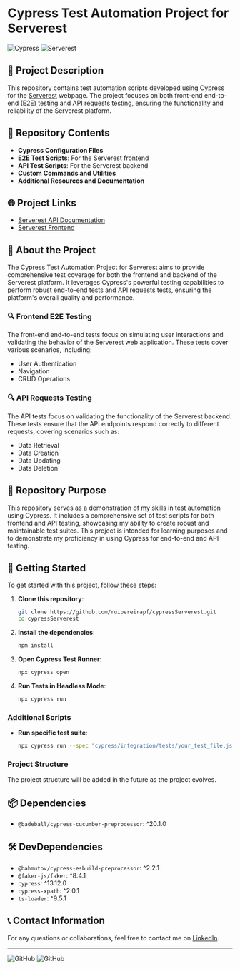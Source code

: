 # Cypress Test Automation Project for Serverest

![Cypress](https://img.shields.io/badge/Cypress-13.12.0-brightgreen)
![Serverest](https://img.shields.io/badge/Serverest-v1.0-blue)

## 📄 Project Description

This repository contains test automation scripts developed using Cypress for the [Serverest](https://front.serverest.dev/login) webpage. The project focuses on both front-end end-to-end (E2E) testing and API requests testing, ensuring the functionality and reliability of the Serverest platform.

## 📂 Repository Contents

- **Cypress Configuration Files**
- **E2E Test Scripts**: For the Serverest frontend
- **API Test Scripts**: For the Serverest backend
- **Custom Commands and Utilities**
- **Additional Resources and Documentation**

## 🌐 Project Links

- [Serverest API Documentation](https://serverest.dev/)
- [Serverest Frontend](https://front.serverest.dev/login)

## 📖 About the Project

The Cypress Test Automation Project for Serverest aims to provide comprehensive test coverage for both the frontend and backend of the Serverest platform. It leverages Cypress's powerful testing capabilities to perform robust end-to-end tests and API requests tests, ensuring the platform's overall quality and performance.

### 🔍 Frontend E2E Testing

The front-end end-to-end tests focus on simulating user interactions and validating the behavior of the Serverest web application. These tests cover various scenarios, including:

- User Authentication
- Navigation
- CRUD Operations

### 🔍 API Requests Testing

The API tests focus on validating the functionality of the Serverest backend. These tests ensure that the API endpoints respond correctly to different requests, covering scenarios such as:

- Data Retrieval
- Data Creation
- Data Updating
- Data Deletion

## 🎯 Repository Purpose

This repository serves as a demonstration of my skills in test automation using Cypress. It includes a comprehensive set of test scripts for both frontend and API testing, showcasing my ability to create robust and maintainable test suites. This project is intended for learning purposes and to demonstrate my proficiency in using Cypress for end-to-end and API testing.

## 🚀 Getting Started

To get started with this project, follow these steps:

1. **Clone this repository**:
    ```sh
    git clone https://github.com/ruipereirapf/cypressServerest.git
    cd cypressServerest
    ```
2. **Install the dependencies**:
    ```sh
    npm install
    ```
3. **Open Cypress Test Runner**:
    ```sh
    npx cypress open
    ```
4. **Run Tests in Headless Mode**:
    ```sh
    npx cypress run
    ```

### Additional Scripts

- **Run specific test suite**:
    ```sh
    npx cypress run --spec "cypress/integration/tests/your_test_file.js"
    ```

### Project Structure

The project structure will be added in the future as the project evolves.

## 📦 Dependencies

- `@badeball/cypress-cucumber-preprocessor`: ^20.1.0

## 🛠️ DevDependencies

- `@bahmutov/cypress-esbuild-preprocessor`: ^2.2.1
- `@faker-js/faker`: ^8.4.1
- `cypress`: ^13.12.0
- `cypress-xpath`: ^2.0.1
- `ts-loader`: ^9.5.1

## 📞 Contact Information

For any questions or collaborations, feel free to contact me on [LinkedIn](https://www.linkedin.com/in/yourusername/).

---

![GitHub](https://img.shields.io/github/stars/ruipereirapf/cypressServerest?style=social)
![GitHub](https://img.shields.io/github/forks/ruipereirapf/cypressServerest?style=social)
